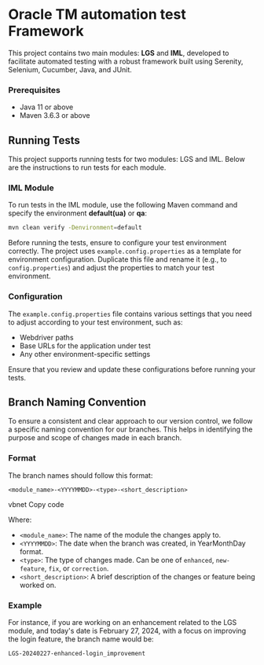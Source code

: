 
# Oracle TM automation test Framework

This project contains two main modules: **LGS** and **IML**, developed to facilitate automated testing with a robust framework built using Serenity, Selenium, Cucumber, Java, and JUnit.

### Prerequisites

- Java 11 or above
- Maven 3.6.3 or above

## Running Tests

This project supports running tests for two modules: LGS and IML. Below are the instructions to run tests for each module.

### IML Module

To run tests in the IML module, use the following Maven command and specify the environment **default(ua)** or **qa**:

```bash
mvn clean verify -Denvironment=default
```

Before running the tests, ensure to configure your test environment correctly. The project uses `example.config.properties` as a template for environment configuration. Duplicate this file and rename it (e.g., to `config.properties`) and adjust the properties to match your test environment.

### Configuration

The `example.config.properties` file contains various settings that you need to adjust according to your test environment, such as:

- Webdriver paths
- Base URLs for the application under test
- Any other environment-specific settings

Ensure that you review and update these configurations before running your tests.

## Branch Naming Convention

To ensure a consistent and clear approach to our version control, we follow a specific naming convention for our branches. This helps in identifying the purpose and scope of changes made in each branch.

### Format

The branch names should follow this format:

`<module_name>-<YYYYMMDD>-<type>-<short_description>`

vbnet
Copy code

Where:
- `<module_name>`: The name of the module the changes apply to.
- `<YYYYMMDD>`: The date when the branch was created, in YearMonthDay format.
- `<type>`: The type of changes made. Can be one of `enhanced`, `new-feature`, `fix`, or `correction`.
- `<short_description>`: A brief description of the changes or feature being worked on.

### Example

For instance, if you are working on an enhancement related to the LGS module, and today's date is February 27, 2024, with a focus on improving the login feature, the branch name would be:

```
LGS-20240227-enhanced-login_improvement
```
